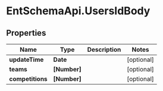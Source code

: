 # EntSchemaApi.UsersIdBody

## Properties
Name | Type | Description | Notes
------------ | ------------- | ------------- | -------------
**updateTime** | **Date** |  | [optional] 
**teams** | **[Number]** |  | [optional] 
**competitions** | **[Number]** |  | [optional] 
